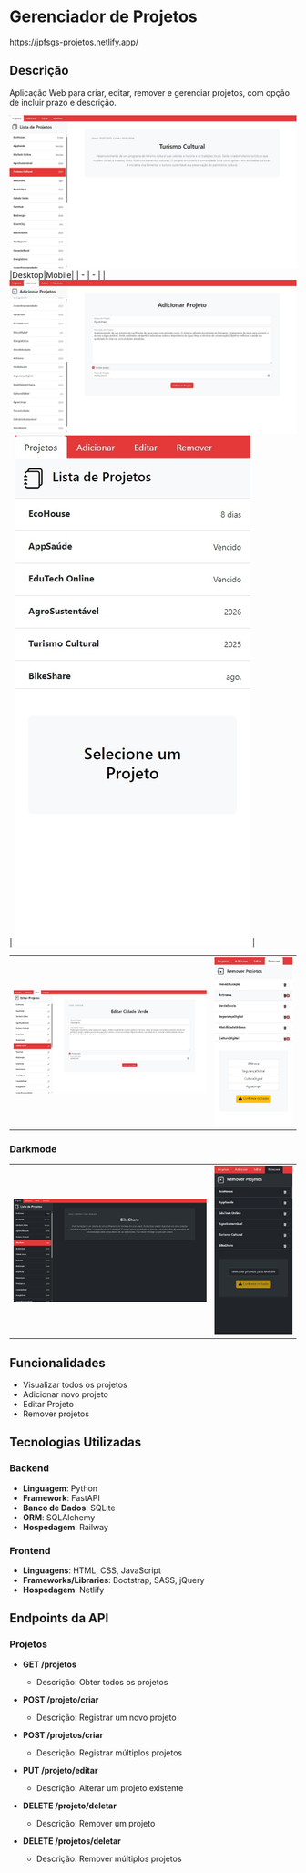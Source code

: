 # Gerenciador de Projetos

https://jpfsgs-projetos.netlify.app/

## Descrição
Aplicação Web para criar, editar, remover e gerenciar projetos, com opção de incluir prazo e descrição.

![Lista de Projetos](screenshots/tela_visualizar.jpeg)
|Desktop|Mobile|
| - | - |
| ![Adicionar Projeto](screenshots/tela_adicionar.jpeg 'title A') | ![Lista de Projetos Mobile](screenshots/tela_selecione_mobile.jpeg 'title B') |

|||
| - | - |
| ![Editar Projetos](screenshots/tela_editar.jpeg 'title A') | ![git hooks](screenshots/tela_remover_mobile.jpeg 'title B') |

### Darkmode

|||
| - | - |
| ![Lista de Projetos](screenshots/tela_visualizar_dark.jpeg 'title A') | ![Remover Projetos](screenshots/tela_remover_mobile_dark.jpeg 'title B') |




## Funcionalidades
- Visualizar todos os projetos
- Adicionar novo projeto
- Editar Projeto
- Remover projetos

## Tecnologias Utilizadas

### Backend
- **Linguagem**: Python
- **Framework**: FastAPI
- **Banco de Dados**: SQLite
- **ORM**: SQLAlchemy
- **Hospedagem**: Railway

### Frontend
- **Linguagens**: HTML, CSS, JavaScript
- **Frameworks/Libraries**: Bootstrap, SASS, jQuery
- **Hospedagem**: Netlify

## Endpoints da API

### Projetos
- **GET /projetos**
  - Descrição: Obter todos os projetos

- **POST /projeto/criar**
  - Descrição: Registrar um novo projeto

- **POST /projetos/criar**
  - Descrição: Registrar múltiplos projetos

- **PUT /projeto/editar**
  - Descrição: Alterar um projeto existente

- **DELETE /projeto/deletar**
  - Descrição: Remover um projeto

- **DELETE /projetos/deletar**
  - Descrição: Remover múltiplos projetos
